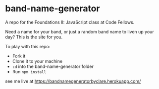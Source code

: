 # band-name-generator

A repo for the Foundations II: JavaScript class at Code Fellows.

Need a name for your band, or just a random band name to liven up your day? This is the site for you.

To play with this repo:
- Fork it
- Clone it to your machine
- ```cd``` into the band-name-generator folder
- Run ```npm install```

see me live at https://bandnamegeneratorbyclare.herokuapp.com/